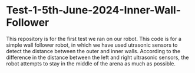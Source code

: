 # Test-1-5th-June-2024-Inner-Wall-Follower

This repository is for the first test we ran on our robot. This code is for a simple wall follower robot, in which we have used utrasonic sensors to detect the distance between the outer and inner walls. According to the difference in the distance between the left and right ultrasonic sensors, the robot attempts to stay in the middle of the arena as much as possible.
